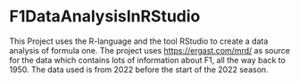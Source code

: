 # F1DataAnalysisInRStudio

This Project uses the R-language and the tool RStudio to create a data analysis of formula one. 
The project uses https://ergast.com/mrd/ as source for the data which contains lots of information about F1, 
all the way back to 1950. The data used is from 2022 before the start of the 2022 season. 
